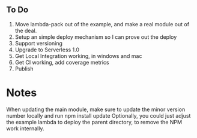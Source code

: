 ## To Do
1. Move lambda-pack out of the example, and make a real module out of the deal.
1. Setup an simple deploy mechanism so I can prove out the deploy
1. Support versioning
1. Upgrade to Serverless 1.0
1. Get Local Integration working, in windows and mac
1. Get CI working, add coverage metrics
1. Publish

# Notes
When updating the main module, make sure to update the minor version number locally and run npm install update
Optionally, you could just adjust the example lambda to deploy the parent directory, to remove the NPM work internally.
